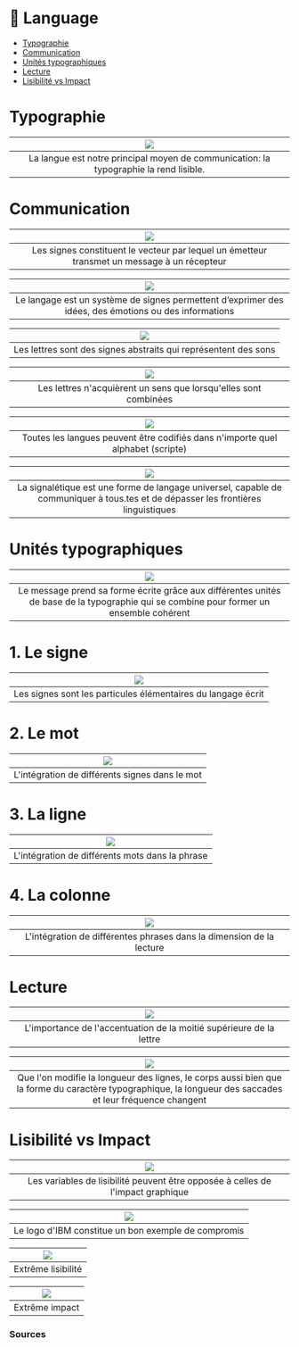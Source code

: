 # 💬 Language

- [Typographie](#typographie)
- [Communication](#communication)
- [Unités typographiques](#unités-typographiques)
- [Lecture](#lecture)
- [Lisibilité vs Impact](#lisibilité-vs-impact)

#  

# Typographie  

|![](links/1-Language_v217.gif)|
|:---:|
| La langue est notre principal moyen de communication: la typographie la rend lisible. |

# Communication  

|![](links/1-Language_v2.gif)|
|:---:|
| Les signes constituent le vecteur par lequel un émetteur transmet un message à un récepteur |

|![](links/1-Language_v215.jpg)|
|:---:|
| Le langage est un système de signes permettent d’exprimer des idées, des émotions ou des informations |

|![](links/1-Language_v210.jpg)|
|:---:|
| Les lettres sont des signes abstraits qui représentent des sons |

|![](links/1-Language_v2116.jpg)|
|:---:|
| Les lettres n'acquièrent un sens que lorsqu'elles sont combinées |

|![](links/1-Language_v2120.gif)|
|:---:|
| Toutes les langues peuvent être codifiés dans n'importe quel alphabet (scripte) | 

|![](links/1-Language_v2127.gif)|
|:---:|
| La signalétique est une forme de langage universel, capable de communiquer à tous.tes et de dépasser les frontières linguistiques |

# Unités typographiques  

|![](links/1-Language_v252.gif)|
|:---:|
| Le message prend sa forme écrite grâce aux différentes unités de base de la typographie qui se combine pour former un ensemble cohérent |

# 1. Le signe  

|![](links/1-Language_v272.gif)|
|:---:|
| Les signes sont les particules élémentaires du langage écrit |

# 2. Le mot  

|![](links/1-Language_v279.gif)|
|:---:|
| L'intégration de différents signes dans le mot |

# 3. La ligne  

|![](links/1-Language_v285.gif)|
|:---:|
| L'intégration de différents mots dans la phrase |

# 4. La colonne  

|![](links/1-Language_v2108.gif)|
|:---:|
| L'intégration de différentes phrases dans la dimension de la lecture |

# Lecture  

|![](links/1-Language_v2133.gif)|
|:---:|
| L'importance de l'accentuation de la moitié supérieure de la lettre |

|![](links/1-Language_v2137.gif)|
|:---:|
| Que l'on modifie la longueur des lignes, le corps aussi bien que la forme du caractère typographique, la longueur des saccades et leur fréquence changent |

# Lisibilité vs Impact  

|![](links/1-Language_v2161.gif)|
|:---:|
| Les variables de lisibilité peuvent être opposée à celles de l'impact graphique |

|![](links/1-Language_v2168.jpg)|
|:---:|
| Le logo d'IBM constitue un bon exemple de compromis |

|![](links/1-Language_v2169.jpg)|
|:---:|
| Extrême lisibilité |

|![](links/1-Language_v2170.jpg)|
|:---:|
| Extrême impact |



### Sources

<!-- - **Prénom Nom**  
  *Titre*, 0000 -->

<!-- [^1]: Adrian Frutiger, *Type, Sign, Symbol*, 1980 -->

<!--


Toute exploration de l'alphabet présuppose
une exploration des liens entre l'écriture et le langage.
L'écriture est l'expression et la représentation du langage, qui à son tour
est « l'expression et la représentation des pensées, des sentiments, des actes de volonté ».


Il n'existe que deux systèmes d'écriture.
Outre le système alphabétique, appelé plus largement système phonétique,
il existe également le système idéographique, que l'on retrouve principalement dans l'écriture chinoise :
les signes ne représentent pas des sons, mais des mots.
Ils ne renvoient pas au son prononcé, mais à l'idée.




Il y a ensuite un deuxième aspect de l'alphabet à explorer :
les lettres sont-elles liées entre elles ?
Ce n'est qu'en combinaison, comme dans la séquence des sons prononcés, qu'elles acquièrent un sens.
La différence fondamentale est la suivante :
la parole se déroule dans le temps et l'écriture dans l'espace.
L'oreille n'a pas de direction, contrairement à l'œil.






La parole est "l'expression et la représentation... par le biais de sons et de mots liés
L'écriture - dit Wittgenstein - "peut être conçue comme un langage pour décrire des images sonores".

"Le langage est constitué de signes physiquement perceptibles'°
qui doivent toujours être considérés et compris sous trois aspects : ils signifient un état ou l'intention de l'émetteur (expression, symptôme). influencent le récepteur (appel, signal).
et transmettent des informations sur des objets et des états de fait (représentation, symbole)."

Signes:
"marque picturale se rapportant à un objet (ce qui est signifié). peut être entendue (langage parlé, musique), ou vue (lettre, geste, sémaphore). ressentie avec le sens tactile (frapper, braille).
et sentie (marques olfactives pour distinguer le territoire d'un animal)".

L'alphabet visuel est constitué d'éléments optiquement aussi différents que possible : horizontales, montants, diagonales, arcs.
Ces éléments donnent aux lettres leurs formes primaires caractéristiques, ce qui permet de les distinguer facilement
tout en créant spontanément des rythmes contrastés d'une lettre à l'autre.


"Décrire une multiplicité de lois de la vision : nous ne percevons pas des stimuli isolés mais des totalités, des interconnexions.
Les configurations sont une classe particulière de ces totalités.
Cette caractéristique est d'une importance fondamentale pour la lecture.
"L'œil parcourt par à-coups les caractères écrits d'un texte.
Il absorbe entre 3 et 10 lettres à la fois.
La taille de chacune de ces sections, appelées fixations, est déterminée principalement par le contenu informatif des signes et ne doit pas nécessairement être identique à la division en mots".11



Intégral signifie : formé en un tout. On part ici du principe aristotélicien selon lequel le tout est plus grand que la somme de ses parties. Et cela concerne tout particulièrement la typographie. La typographie est l'art de créer un tout à partir d'éléments prédéterminés. Le typographe « compose ». Il compose des lettres individuelles pour former des mots, puis des mots pour former des phrases.


Les lettres sont les particules élémentaires du langage écrit – et donc de la typographie. Ce sont des signes figuratifs pour des sons sans contenu, des éléments qui n'acquièrent un sens et une valeur que lorsqu'ils sont combinés. Cela signifie que les combinaisons de 2, 3 lettres ou plus forment dans tous les cas une image verbale, mais que certaines lettres ne rendent une idée précise que dans un certain ordre ; elles constituent littéralement un mot. Pour clarifier l'exemple sous un autre angle, prenons 4 lettres qui peuvent être combinées de 4 façons différentes. Nous voyons alors qu'une seule combinaison a du sens. Les 23 autres sont certes lisibles et prononçables, elles contiennent les mêmes éléments et donnent le même résultat. Mais elles ne constituent pas un tout linguistique. Elles restent dénuées de sens.




Que l'on modifie la longueur des lignes, le corps aussi bien que la forme du caractère typographique, ou encore le contraste entre le blanc de la page et les lettres noires, et le même texte sera lu plus ou moins rapidement. En fonction du type d'imprimé, la longueur des saccades et leur fréquence changent.




Alors que le lecteur est à peine capable de déchiffrer la ligne dont la partie supérieure de la hauteur de x et les ascendantes des lettres sont recouvertes, en règle générale, le texte reste encore lisible lorsque les parties inférieures de la lettre sont effacées.




Résumé :
1. La typographie intégrale vise à marier le langage et la typographie pour créer une nouvelle unité, un tout supérieur. Le texte et la typographie ne sont pas tant deux processus consécutifs à différents niveaux que des éléments qui s'interpénètrent.
2. L'unité est atteinte en différentes phases, chacune incluant la précédente :
- dans l'intégration de différents signes, différentes lettres dans le mot. Exemples 1 à 4
- dans l'intégration de différents mots dans la phrase. Exemples 5 à 8
- dans l'intégration de différentes phrases dans la
dimension « temps de lecture ». Exemples 9 à 12
- dans l'intégration de problèmes et de fonctions indépendants. Exemples 13 à 39




Le « Compendium pour lettrés » - le système d'écriture,
est un inventaire des aspects de l'alphabet et de ses possibilités.


En principe, l'allemand, comme toutes les langues, peut être codifié dans n'importe quel alphabet.

Le texte et la typographie sont des éléments qui s'interpénètrent pour former un tout supéfieur. La parole se déroule dans le temps et l'écriture dans l'espace

-->

